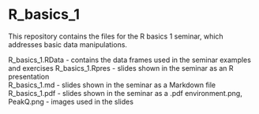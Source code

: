 # R_basics_1
This repository contains the files for the R basics 1 seminar, which addresses basic data manipulations.  

R_basics_1.RData - contains the data frames used in the seminar examples and exercises
R_basics_1.Rpres - slides shown in the seminar as an R presentation  
R_basics_1.md - slides shown in the seminar as a Markdown file  
R_basics_1.pdf - slides shown in the seminar as a .pdf
environment.png, PeakQ.png - images used in the slides